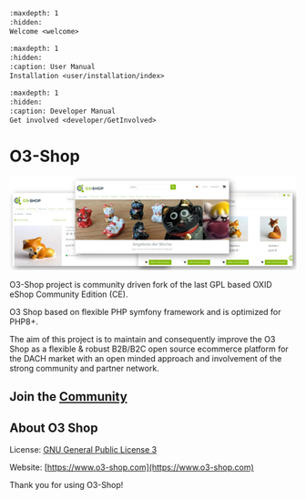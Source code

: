 ```{toctree}
:maxdepth: 1
:hidden:
Welcome <welcome>
```
```{toctree}
:maxdepth: 1
:hidden:
:caption: User Manual
Installation <user/installation/index>
```
```{toctree}
:maxdepth: 1
:hidden:
:caption: Developer Manual
Get involved <developer/GetInvolved>
```

# O3-Shop

![O3-Shop frontend](assets/O3-screen-Github.png)

O3-Shop project is community driven fork of the last GPL based OXID eShop Community Edition (CE).

O3 Shop based on flexible PHP symfony framework and is optimized for PHP8+.

The aim of this project is to maintain and consequently improve the O3 Shop as a flexible & robust B2B/B2C open source ecommerce platform for the DACH market with an open minded approach and involvement of the strong community and partner network.

## Join the [Community](https://community.o3-shop.com)

## About O3 Shop

License: [GNU General Public License 3](https://www.gnu.org/licenses/gpl-3.0.de.html)

Website: [https://www.o3-shop.com](https://www.o3-shop.com)

Thank you for using O3-Shop!
